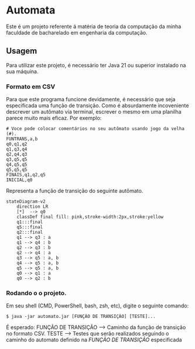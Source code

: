 # Automata
Este é um projeto referente á matéria de teoria da computação da minha faculdade de bacharelado em engenharia da computação.

## Usagem
Para utilizar este projeto, é necessário ter Java 21 ou superior instalado na sua máquina.

### Formato em CSV
Para que este programa funcione devidamente, é necessário que seja especificada uma função de transição.
Como é absurdamente incoveniente descrever um autômato via terminal, escrever o mesmo em uma planilha parece muito mais eficaz.
Por exemplo:

```
# Voce pode colocar comentários no seu autômato usando jogo da velha (#).
FUNTRANS,a,b
q0,q1,q2
q1,q3,q4
q2,q4,q3
q3,q5,q5
q4,q5,q5
q5,q5,q5
FINAIS,q1,q2,q5
INICIAL,q0
```
Representa a função de transição do seguinte autômato.
```mermaid
stateDiagram-v2
    direction LR
    [*]  --> q0
    classDef final fill: pink,stroke-width:2px,stroke:yellow
    q1:::final
    q5:::final
    q2:::final
    q1 --> q3 : a
    q1 --> q4 : b
    q2 --> q3 : b
    q2 --> q4 : a
    q3 --> q5 : a, b
    q4 --> q5 : a, b
    q5 --> q5 : a, b
    q0 --> q1 : a
    q0 --> q2 : b
```

### Rodando o o projeto.
Em seu shell (CMD, PowerShell, bash, zsh, etc), digite o seguinte comando:

```
$ java -jar automato.jar [FUNÇÃO DE TRANSIÇÃO] [TESTE]... 
```

É esperado:
FUNÇÃO DE TRANSIÇÃO --> Caminho da função de transição no formato CSV.
TESTE --> Testes que serão realizados seguindo o caminho do automato definido na *FUNÇÃO DE TRANSIÇÃO* especificada



